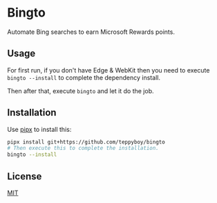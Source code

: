 # Bingto

Automate Bing searches to earn Microsoft Rewards points.

## Usage

For first run, if you don't have Edge & WebKit then you need to execute `bingto --install` to 
complete the dependency install.

Then after that, execute `bingto` and let it do the job.

## Installation

Use [pipx](https://pypa.github.io/pipx/installation/) to install this:

```bash
pipx install git+https://github.com/teppyboy/bingto
# Then execute this to complete the installation.
bingto --install
```

## License

[MIT](./LICENSE)
